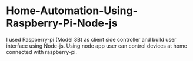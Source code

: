 # Home-Automation-Using-Raspberry-Pi-Node-js
I used Raspberry-pi (Model 3B) as client side controller and build user interface using Node-js. Using node app user can control devices at home connected with raspberry-pi.
